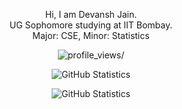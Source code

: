 <p align="center"> Hi, I am Devansh Jain. <br> UG Sophomore studying at IIT Bombay. <br> Major: CSE, Minor: Statistics </p>

<p align="center">
  <img src="https://komarev.com/ghpvc/?username=devansh-dvj&style=plastic&color=blueviolet" alt=profile_views/>
</p>

<p align="center">
  <img alt="GitHub Statistics" src="https://github-readme-stats.vercel.app/api?username=devansh-dvj&count_private=true&show_icons=true&theme=dark">
</p>

<p align="center">
  <img alt="GitHub Statistics" src="https://github-readme-stats.vercel.app/api/top-langs/?username=devansh-dvj&layout=compact&theme=dark&hide=jupyter%20notebook,tex">
</p>


<!-- Inspried by Harshit's profile, will update later... 
     Followed by anuraghazra/github-readme-stats README.md--!>
